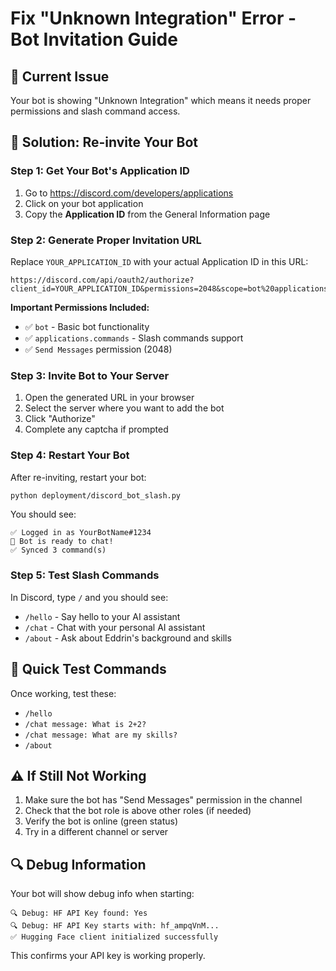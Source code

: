 # Fix "Unknown Integration" Error - Bot Invitation Guide

## 🚨 Current Issue
Your bot is showing "Unknown Integration" which means it needs proper permissions and slash command access.

## 🔧 Solution: Re-invite Your Bot

### Step 1: Get Your Bot's Application ID
1. Go to https://discord.com/developers/applications
2. Click on your bot application
3. Copy the **Application ID** from the General Information page

### Step 2: Generate Proper Invitation URL
Replace `YOUR_APPLICATION_ID` with your actual Application ID in this URL:

```
https://discord.com/api/oauth2/authorize?client_id=YOUR_APPLICATION_ID&permissions=2048&scope=bot%20applications.commands
```

**Important Permissions Included:**
- ✅ `bot` - Basic bot functionality
- ✅ `applications.commands` - Slash commands support
- ✅ `Send Messages` permission (2048)

### Step 3: Invite Bot to Your Server
1. Open the generated URL in your browser
2. Select the server where you want to add the bot
3. Click "Authorize"
4. Complete any captcha if prompted

### Step 4: Restart Your Bot
After re-inviting, restart your bot:
```bash
python deployment/discord_bot_slash.py
```

You should see:
```
✅ Logged in as YourBotName#1234
🤖 Bot is ready to chat!
✅ Synced 3 command(s)
```

### Step 5: Test Slash Commands
In Discord, type `/` and you should see:
- `/hello` - Say hello to your AI assistant
- `/chat` - Chat with your personal AI assistant  
- `/about` - Ask about Eddrin's background and skills

## 🎯 Quick Test Commands
Once working, test these:
- `/hello`
- `/chat message: What is 2+2?`
- `/chat message: What are my skills?`
- `/about`

## ⚠️ If Still Not Working
1. Make sure the bot has "Send Messages" permission in the channel
2. Check that the bot role is above other roles (if needed)
3. Verify the bot is online (green status)
4. Try in a different channel or server

## 🔍 Debug Information
Your bot will show debug info when starting:
```
🔍 Debug: HF API Key found: Yes
🔍 Debug: HF API Key starts with: hf_ampqVnM...
✅ Hugging Face client initialized successfully
```

This confirms your API key is working properly.
